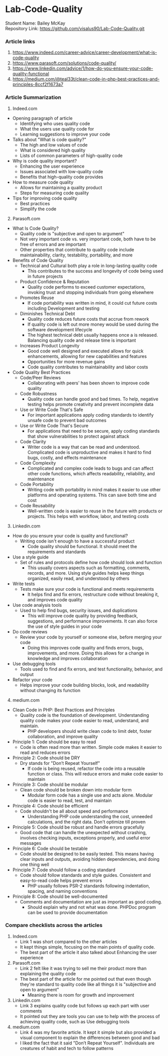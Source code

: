 # Lab-Code-Quality
Student Name: Bailey McKay  <br>
Repository Link: https://github.com/visalus90/Lab-Code-Quality.git  <br>
### Article links
1. https://www.indeed.com/career-advice/career-development/what-is-code-quality
2. https://www.parasoft.com/solutions/code-quality/
3. https://www.linkedin.com/advice/1/how-do-you-ensure-your-code-quality-functional
4. https://medium.com/@teal33t/clean-code-in-php-best-practices-and-principles-8ccf2f1673a7 
### Article Summarization 
1. Indeed.com
- Opening paragraph of article
    - Identifying who uses quality code
    - What the users use quality code for
    - Learning suggestions to improve your code
- Talks about "What is code quality?"
    - The high and low values of code
    - What is considered high quality
    - Lists of common parameters of high-quality code
- Why is code quality important?
    - Enhancing the user experience
    - Issues associated with low-quality code
    - Benefits that high-quality code provides
- How to measure code quality
    - Allows for maintaining a quality product
    - Steps for measuring code quality
- Tips for improving code quality
    - Best practices
    - Simplify the code
2. Parasoft.com
- What Is Code Quality?
    - Quality code is "subjective and open to argument"
    - Not very important code vs. very important code, both have to be free of errors and are important
    - Other properties that contribute to quality code include maintainability, clarity, testability, portability, and more
- Benefits of Code Quality
    - Technical and Cultural both play a role in long-lasting quality code
        - This contributes to the success and longevity of code being used in future projects
    -  Product Confidence & Reputation
        - Quality code performs to exceed customer expectations, invoking trust and stopping individuals from going elsewhere
    - Promotes Reuse
        - If code portability was written in mind, it could cut future costs including Development and testing
    - Diminishes Technical Debt
        - Quality code reduces future costs that accrue from rework 
        - If quality code is left out more money would be used during the software development lifecycle
        - The highest technical debt usually happens once a is released. Balancing quality code and release time is important
    - Increases Product Longevity
        - Good code well designed and executed allows for quick enhancements, allowing for new capabilities and features
        - Opportunities for more revenue gains
        - Code quality contributes to maintainability and labor costs
- Code Quality Best Practices
    - Code/Peer Reviews
        - Collaborating with peers' has been shown to improve code quality
    - Code Robustness
        - Quality code can handle good and bad times. To help, negative testing helps promote creativity and prevent incomplete data
    - Use or Write Code That's Safe
        - For important applications apply coding standards to identify unsafe code to prevent bad outcomes
    - Use or Write Code That's Secure
        - For applications that need to be secure, apply coding standards that show vulnerabilities to protect against attack
    - Code Clarity
        - Writer code is a way that can be read and understood. Complicated code is unproductive and makes it hard to find bugs, costly, and effects maintenance
    - Code Complexity
        - Complicated and complex code leads to bugs and can affect other code functions, which affects readability, reliability, and maintenance
    - Code Portability
        - Writing code with portability in mind makes it easier to use other platforms and operating systems. This can save both time and cost
    - Code Reusability
        - Well-written code is easier to reuse in the future with products or projects. This helps with workflow, labor, and testing costs
3. Linkedin.com
- How do you ensure your code is quality and functional?
    - Writing code isn't enough to have a successful product
        - Code quality should be functional. It should meet the requirements and standards
- Use a style guide
    - Set of rules and protocols define how code should look and function
        - This usually covers aspects such as formatting, comments, records, and more. Using style guides helps keep things organized, easily read, and understood by others
- Write tests
    - Tests make sure your code is functional and meets requirements
        - It helps find and fix errors, restructure code without breaking it, and improves code quality
- Use code analysis tools
    - Used to help find bugs, security issues, and duplications
        - This will improve code quality by providing feedback, suggestions, and performance improvements. It can also force the use of style guides in your code
- Do code reviews
    - Review your code by yourself or someone else, before merging your code
        - Doing this improves code quality and finds errors, bugs, improvements, and more. Doing this allows for a change in knowledge and improves collaboration
- Use debugging tools
    - Tools used to find and fix errors, and test functionality, behavior, and output
- Refactor your code
    - Helps improve your code building blocks, look, and readability without changing its function
4. medium.com
- Clean Code in PHP: Best Practices and Principles
    - Quality code is the foundation of development. Understanding quality code makes your code easier to read, understand, and maintain.
        - PHP developers should write clean code to limit debt, foster collaboration, and improve quality
- Principle 1: Code should be easy to read
    - Code is often read more than written. Simple code makes it easier to read and reduces errors
- Principle 2: Code should be DRY
    - Dry stands for "Don’t Repeat Yourself"
        - If code is being reused, refactor the code into a reusable function or class. This will reduce errors and make code easier to maintain
- Principle 3: Code should be modular
    - Clean code should be broken down into modular form
        - Modular form code has a single use and acts alone. Modular code is easier to read, test, and maintain
- Principle 4: Code should be efficient
    - Code shouldn't be all about speed and performance
        - Understanding PHP code understanding the cost, unneeded calculations, and the right data. Don't optimize till proven
- Principle 5: Code should be robust and handle errors gracefully
    - Good code that can handle the unexpected without crashing, involves checking inputs, exceptions properly, and useful error messages
- Principle 6: Code should be testable
    - Code should be designed to be easily tested. This means having clear inputs and outputs, avoiding hidden dependencies, and doing one thing well
- Principle 7: Code should follow a coding standard
    - Code should follow standards and style guides. Consistent and easy-to-read code helps prevent errors
        - PHP usually follows PSR-2 standards following indentation, spacing, and naming conventions
- Principle 8: Code should be well-documented
    - Comments and documentation are just as important as good coding.
        - Should explain why and not what was done. PHPDoc program can be used to provide documentation 
### Compare checklists across the articles
1. Indeed.com
    - Link 1 was short compared to the other articles
    - It kept things simple, focusing on the main points of quality code.
    - The best part of the article it also talked about Enhancing the user experience
2. Parasoft.com
    - Link 2 felt like it was trying to sell me their product more than explaining the quality code
    - The best part of the article for me pointed out that even though they're standard to quality code like all things it is "subjective and open to argument"
        - Meaning there is room for growth and improvement
3. Linkedin.com
    - Link 3 explains quality code but follows up each part with user comments
    - It pointed out they are tools you can use to help with the process of achieving quality code, such as Use debugging tools
4. medium.com
    - Link 4 was my favorite article. It kept it simple but also provided a visual component to explain the differences between good and bad
    - I liked the fact that it said "Don’t Repeat Yourself". Individuals are creatures of habit and tech to follow patterns
